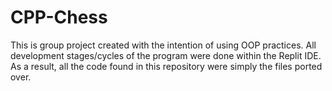 # CPP-Chess
This is group project created with the intention of using OOP practices. All development stages/cycles of the program were done within the Replit IDE. As a result, all the code found in this repository were simply the files ported over.
